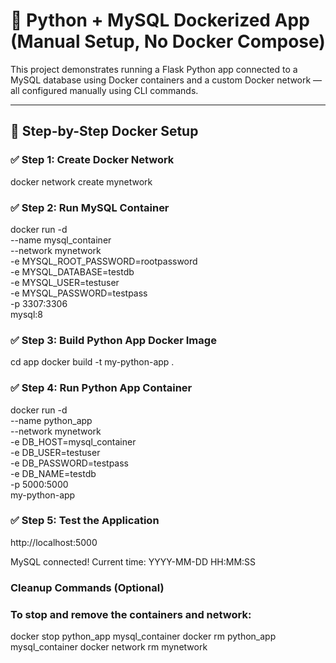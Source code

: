 # 🚀 Python + MySQL Dockerized App (Manual Setup, No Docker Compose)

This project demonstrates running a Flask Python app connected to a MySQL database using Docker containers and a custom Docker network — all configured manually using CLI commands.

---

## 🐳 Step-by-Step Docker Setup

### ✅ Step 1: Create Docker Network

docker network create mynetwork

### ✅ Step 2: Run MySQL Container

docker run -d \
  --name mysql_container \
  --network mynetwork \
  -e MYSQL_ROOT_PASSWORD=rootpassword \
  -e MYSQL_DATABASE=testdb \
  -e MYSQL_USER=testuser \
  -e MYSQL_PASSWORD=testpass \
  -p 3307:3306 \
  mysql:8

### ✅ Step 3: Build Python App Docker Image

cd app
docker build -t my-python-app .

### ✅ Step 4: Run Python App Container

docker run -d \
  --name python_app \
  --network mynetwork \
  -e DB_HOST=mysql_container \
  -e DB_USER=testuser \
  -e DB_PASSWORD=testpass \
  -e DB_NAME=testdb \
  -p 5000:5000 \
  my-python-app

### ✅ Step 5: Test the Application

http://localhost:5000

MySQL connected! Current time: YYYY-MM-DD HH:MM:SS


### Cleanup Commands (Optional)
### To stop and remove the containers and network:

docker stop python_app mysql_container
docker rm python_app mysql_container
docker network rm mynetwork

